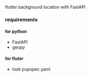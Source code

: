 flutter background location with FastAPI

### requirements

#### for python
+ FastAPI
+ geopy

#### for fluter
+ look pupspec.yaml

